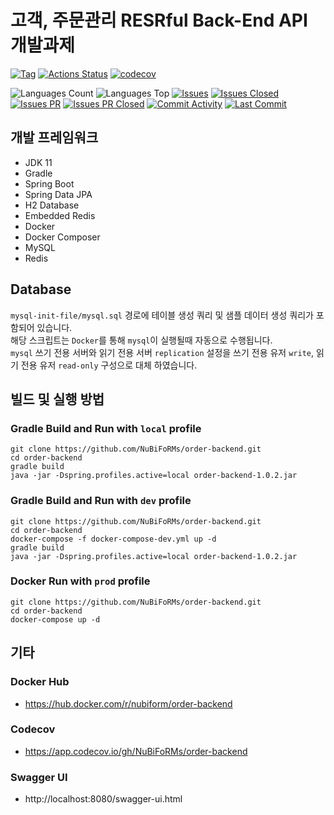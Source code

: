 # 고객, 주문관리 RESRful Back-End API 개발과제

[![Tag](https://img.shields.io/github/v/tag/nubiforms/order-backend)](https://github.com/NuBiFoRMs/order-backend/releases)
[![Actions Status](https://github.com/NuBiFoRMs/order-backend/workflows/build/badge.svg)](https://github.com/NuBiFoRMs/order-backend/actions)
[![codecov](https://codecov.io/gh/NuBiFoRMs/order-backend/branch/develop/graph/badge.svg?token=CUPAW61JYO)](https://codecov.io/gh/NuBiFoRMs/order-backend)

![Languages Count](https://img.shields.io/github/languages/count/nubiforms/order-backend)
![Languages Top](https://img.shields.io/github/languages/top/nubiforms/order-backend)
[![Issues](https://img.shields.io/github/issues/nubiforms/order-backend)](https://github.com/NuBiFoRMs/order-backend/issues)
[![Issues Closed](https://img.shields.io/github/issues-closed/nubiforms/order-backend)](https://github.com/NuBiFoRMs/order-backend/issues?q=is%3Aissue+is%3Aclosed)
[![Issues PR](https://img.shields.io/github/issues-pr/nubiforms/order-backend)](https://github.com/NuBiFoRMs/order-backend/pulls)
[![Issues PR Closed](https://img.shields.io/github/issues-pr-closed/nubiforms/order-backend)](https://github.com/NuBiFoRMs/order-backend/pulls?q=is%3Apr+is%3Aclosed)
[![Commit Activity](https://img.shields.io/github/commit-activity/w/nubiforms/order-backend)](https://github.com/NuBiFoRMs/order-backend/commits)
[![Last Commit](https://img.shields.io/github/last-commit/nubiforms/order-backend)](https://github.com/NuBiFoRMs/order-backend/commits)

## 개발 프레임워크

* JDK 11
* Gradle
* Spring Boot
* Spring Data JPA
* H2 Database
* Embedded Redis
* Docker
* Docker Composer
* MySQL
* Redis

## Database

`mysql-init-file/mysql.sql` 경로에 테이블 생성 쿼리 및 샘플 데이터 생성 쿼리가 포함되어 있습니다.  
해당 스크립트는 `Docker`를 통해 `mysql`이 실행될때 자동으로 수행됩니다.  
`mysql` 쓰기 전용 서버와 읽기 전용 서버 `replication` 설정을 쓰기 전용 유저 `write`, 읽기 전용 유저 `read-only` 구성으로 대체 하였습니다.

## 빌드 및 실행 방법

### Gradle Build and Run with `local` profile

```
git clone https://github.com/NuBiFoRMs/order-backend.git
cd order-backend
gradle build
java -jar -Dspring.profiles.active=local order-backend-1.0.2.jar
```

### Gradle Build and Run with `dev` profile

```
git clone https://github.com/NuBiFoRMs/order-backend.git
cd order-backend
docker-compose -f docker-compose-dev.yml up -d
gradle build
java -jar -Dspring.profiles.active=local order-backend-1.0.2.jar
```

### Docker Run with `prod` profile

```
git clone https://github.com/NuBiFoRMs/order-backend.git
cd order-backend
docker-compose up -d
```

## 기타

### Docker Hub

* https://hub.docker.com/r/nubiform/order-backend

### Codecov

* https://app.codecov.io/gh/NuBiFoRMs/order-backend

### Swagger UI

* http://localhost:8080/swagger-ui.html